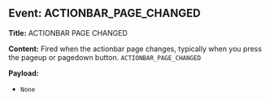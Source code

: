 ## Event: ACTIONBAR_PAGE_CHANGED

**Title:** ACTIONBAR PAGE CHANGED

**Content:**
Fired when the actionbar page changes, typically when you press the pageup or pagedown button.
`ACTIONBAR_PAGE_CHANGED`

**Payload:**
- `None`